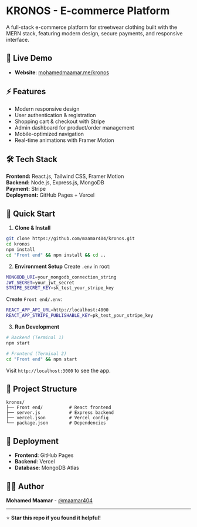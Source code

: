 # KRONOS - E-commerce Platform

A full-stack e-commerce platform for streetwear clothing built with the MERN stack, featuring modern design, secure payments, and responsive interface.

## 🚀 Live Demo
- **Website**: [mohamedmaamar.me/kronos](https://mohamedmaamar.me/kronos/)

## ⚡ Features
- Modern responsive design
- User authentication & registration
- Shopping cart & checkout with Stripe
- Admin dashboard for product/order management
- Mobile-optimized navigation
- Real-time animations with Framer Motion

## 🛠️ Tech Stack
**Frontend:** React.js, Tailwind CSS, Framer Motion  
**Backend:** Node.js, Express.js, MongoDB  
**Payment:** Stripe  
**Deployment:** GitHub Pages + Vercel

## 🚀 Quick Start

1. **Clone & Install**
```bash
git clone https://github.com/maamar404/kronos.git
cd kronos
npm install
cd "Front end" && npm install && cd ..
```

2. **Environment Setup**
Create `.env` in root:
```bash
MONGODB_URI=your_mongodb_connection_string
JWT_SECRET=your_jwt_secret
STRIPE_SECRET_KEY=sk_test_your_stripe_key
```

Create `Front end/.env`:
```bash
REACT_APP_API_URL=http://localhost:4000
REACT_APP_STRIPE_PUBLISHABLE_KEY=pk_test_your_stripe_key
```

3. **Run Development**
```bash
# Backend (Terminal 1)
npm start

# Frontend (Terminal 2)
cd "Front end" && npm start
```

Visit `http://localhost:3000` to see the app.

## 📁 Project Structure
```
kronos/
├── Front end/          # React frontend
├── server.js           # Express backend
├── vercel.json         # Vercel config
└── package.json        # Dependencies
```

## 🚀 Deployment
- **Frontend**: GitHub Pages
- **Backend**: Vercel
- **Database**: MongoDB Atlas

## 👨‍💻 Author
**Mohamed Maamar** - [@maamar404](https://github.com/maamar404)

---
⭐ **Star this repo if you found it helpful!**
